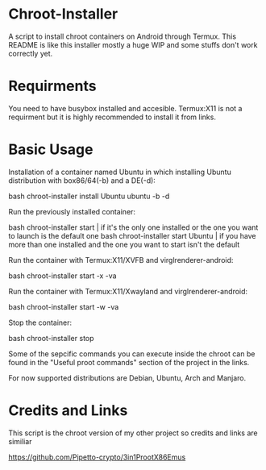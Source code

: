 # Chroot-Installer

A script to install chroot containers on Android through Termux. This README is like this installer mostly a huge WIP and some stuffs don't work correctly yet.

# Requirments

You need to have busybox installed and accesible. Termux:X11 is not a requirment but it is highly recommended to install it from links.

# Basic Usage

Installation of a container named Ubuntu in which installing Ubuntu distribution with box86/64(-b) and a DE(-d):

bash chroot-installer install Ubuntu ubuntu -b -d

Run the previously installed container:

bash chroot-installer start | if it's the only one installed or the one you want to launch is the default one
bash chroot-installer start Ubuntu | if you have more than one installed and the one you want to start isn't the default 

Run the container with Termux:X11/XVFB and virglrenderer-android:

bash chroot-installer start -x -va

Run the container with Termux:X11/Xwayland and virglrenderer-android:

bash chroot-installer start -w -va

Stop the container:

bash chroot-installer stop

Some of the sepcific commands you can execute inside the chroot can be found in the "Useful proot commands" section of the project in the links.

For now supported distributions are Debian, Ubuntu, Arch and Manjaro. 

# Credits and Links

This script is the chroot version of my other project so credits and links are similiar

https://github.com/Pipetto-crypto/3in1ProotX86Emus
